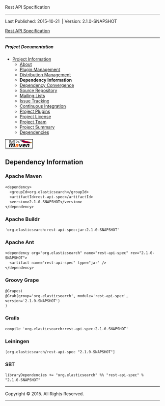 Rest API Specification

------------------------------------------------------------------------

<span id="publishDate">Last Published: 2015-10-21</span>  | <span id="projectVersion">Version: 2.1.0-SNAPSHOT</span>

[Rest API Specification](./ "Rest API Specification")

------------------------------------------------------------------------

##### Project Documentation

-   [Project Information](project-info.html "Project Information")
    -   [About](index.html "About")
    -   [Plugin Management](plugin-management.html "Plugin Management")
    -   [Distribution Management](distribution-management.html "Distribution Management")
    -   **Dependency Information**
    -   [Dependency Convergence](dependency-convergence.html "Dependency Convergence")
    -   [Source Repository](source-repository.html "Source Repository")
    -   [Mailing Lists](mail-lists.html "Mailing Lists")
    -   [Issue Tracking](issue-tracking.html "Issue Tracking")
    -   [Continuous Integration](integration.html "Continuous Integration")
    -   [Project Plugins](plugins.html "Project Plugins")
    -   [Project License](license.html "Project License")
    -   [Project Team](team-list.html "Project Team")
    -   [Project Summary](project-summary.html "Project Summary")
    -   [Dependencies](dependencies.html "Dependencies")

[![Built by Maven](./images/logos/maven-feather.png)](http://maven.apache.org/ "Built by Maven")

Dependency Information
----------------------

### Apache Maven

    <dependency>
      <groupId>org.elasticsearch</groupId>
      <artifactId>rest-api-spec</artifactId>
      <version>2.1.0-SNAPSHOT</version>
    </dependency>

### Apache Buildr

    'org.elasticsearch:rest-api-spec:jar:2.1.0-SNAPSHOT'

### Apache Ant

    <dependency org="org.elasticsearch" name="rest-api-spec" rev="2.1.0-SNAPSHOT">
      <artifact name="rest-api-spec" type="jar" />
    </dependency>

### Groovy Grape

    @Grapes(
    @Grab(group='org.elasticsearch', module='rest-api-spec', version='2.1.0-SNAPSHOT')
    )

### Grails

    compile 'org.elasticsearch:rest-api-spec:2.1.0-SNAPSHOT'

### Leiningen

    [org.elasticsearch/rest-api-spec "2.1.0-SNAPSHOT"]

### SBT

    libraryDependencies += "org.elasticsearch" %% "rest-api-spec" % "2.1.0-SNAPSHOT"

------------------------------------------------------------------------

Copyright © 2015. All Rights Reserved.

------------------------------------------------------------------------


